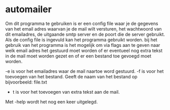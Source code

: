 # automailer

Om dit programma te gebruiken is er een config file waar je de gegevens van het email adres waarvan je de mail wilt versturen, het wachtwoord van dit emailadres, de uitgaande smtp server en de poort die de server gebruikt. Als de config file is ingevuld kan het programma gebruikt worden. bij het gebruik van het programma is het mogelijk om via flags aan te geven naar welk email adres het gestuurd moet worden of er eventueel nog extra tekst in de mail moet worden gezet en of er een bestand toe gevoegd moet worden. 

-e	is voor het emailadres waar de mail naartoe word gestuurd. 
-f 	is voor het toevoegen van het bestand. Geeft de naam van het bestand op bijvoorbeeld: file.txt
- t 	is voor het toevoegen van extra tekst aan de mail.
 
Met -help wordt het nog een keer uitgelegd.  
